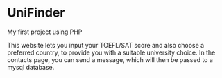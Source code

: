 # UniFinder
My first project using PHP

This website lets you input your TOEFL/SAT score and also choose a preferred country, to provide you with a suitable university choice.
In the contacts page, you can send a message, which will then be passed to a mysql database.

